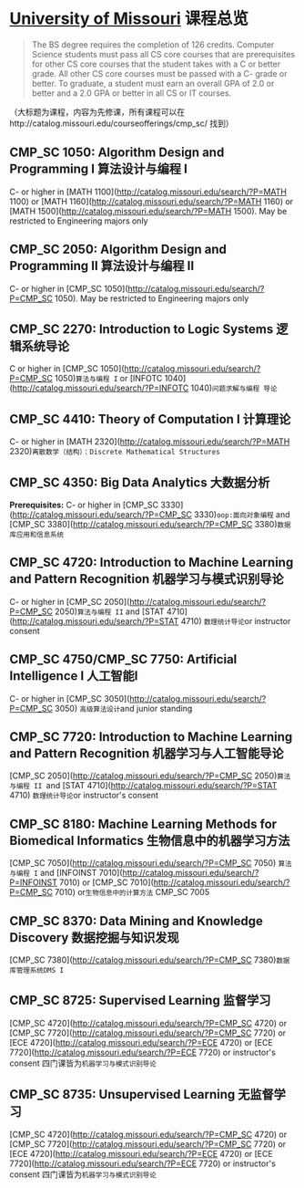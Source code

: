 # [University of Missouri](http://catalog.missouri.edu/courseofferings/cmp_sc/) 课程总览


>The BS degree requires the completion of 126 credits. Computer Science 
>students must pass all CS core courses that are prerequisites for other 
>CS core courses that the student takes with a C or better grade. All 
>other CS core courses must be passed with a C- grade or better. To 
>graduate, a student must earn an overall GPA of 2.0 or better and a 2.0 
>GPA or better in all CS or IT courses.

（大标题为课程，内容为先修课，所有课程可以在http://catalog.missouri.edu/courseofferings/cmp_sc/ 找到）

## **CMP_SC 1050:  Algorithm Design and Programming I** 算法设计与编程 I

C- or higher in [MATH 1100](http://catalog.missouri.edu/search/?P=MATH 1100) or [MATH 1160](http://catalog.missouri.edu/search/?P=MATH 1160) or [MATH 1500](http://catalog.missouri.edu/search/?P=MATH 1500).  May be restricted to Engineering majors only

## **CMP_SC 2050:  Algorithm Design and Programming II** 算法设计与编程 II

C- or higher in [CMP_SC 1050](http://catalog.missouri.edu/search/?P=CMP_SC 1050). May be restricted to Engineering majors only

## **CMP_SC 2270:  Introduction to Logic Systems** 逻辑系统导论

C or higher in [CMP_SC 1050](http://catalog.missouri.edu/search/?P=CMP_SC 1050)``算法与编程 I`` or [INFOTC 1040](http://catalog.missouri.edu/search/?P=INFOTC 1040)``问题求解与编程 导论``

## **CMP_SC 4410:  Theory of Computation I** 计算理论

 C- or higher in [MATH 2320](http://catalog.missouri.edu/search/?P=MATH 2320)``离散数学（结构）：Discrete Mathematical Structures``

## **CMP_SC 4350:  Big Data Analytics** 大数据分析

**Prerequisites:** C- or higher in [CMP_SC 3330](http://catalog.missouri.edu/search/?P=CMP_SC 3330)``oop:面向对象编程`` and [CMP_SC 3380](http://catalog.missouri.edu/search/?P=CMP_SC 3380)``数据库应用和信息系统``

##  **CMP_SC 4720:  Introduction to Machine Learning and Pattern Recognition** 机器学习与模式识别导论

C- or higher in [CMP_SC 2050](http://catalog.missouri.edu/search/?P=CMP_SC 2050)``算法与编程 II``  and [STAT 4710](http://catalog.missouri.edu/search/?P=STAT 4710) ``数理统计导论``or instructor consent

## **CMP_SC 4750/CMP_SC 7750:  Artificial Intelligence I** 人工智能I

C- or higher in [CMP_SC 3050](http://catalog.missouri.edu/search/?P=CMP_SC 3050) ``高级算法设计``and junior standing

## **CMP_SC 7720:  Introduction to Machine Learning and Pattern Recognition** 机器学习与人工智能导论

[CMP_SC 2050](http://catalog.missouri.edu/search/?P=CMP_SC 2050)``算法与编程 II ``and [STAT 4710](http://catalog.missouri.edu/search/?P=STAT 4710) ``数理统计导论``or instructor's consent

## **CMP_SC 8180:  Machine Learning Methods for Biomedical Informatics** 生物信息中的机器学习方法

[CMP_SC 7050](http://catalog.missouri.edu/search/?P=CMP_SC 7050) ``算法与编程 I`` and [INFOINST 7010](http://catalog.missouri.edu/search/?P=INFOINST 7010) or [CMP_SC 7010](http://catalog.missouri.edu/search/?P=CMP_SC 7010) or``生物信息中的计算方法`` CMP_SC 7005

## **CMP_SC 8370:  Data Mining and Knowledge Discovery** 数据挖掘与知识发现

[CMP_SC 7380](http://catalog.missouri.edu/search/?P=CMP_SC 7380)``数据库管理系统DMS I ``

## **CMP_SC 8725:  Supervised Learning** 监督学习

 [CMP_SC 4720](http://catalog.missouri.edu/search/?P=CMP_SC 4720) or [CMP_SC 7720](http://catalog.missouri.edu/search/?P=CMP_SC 7720) or [ECE 4720](http://catalog.missouri.edu/search/?P=ECE 4720) or [ECE 7720](http://catalog.missouri.edu/search/?P=ECE 7720) or instructor's consent 四门课皆为``机器学习与模式识别导论``

## **CMP_SC 8735:  Unsupervised Learning** 无监督学习

[CMP_SC 4720](http://catalog.missouri.edu/search/?P=CMP_SC 4720) or [CMP_SC 7720](http://catalog.missouri.edu/search/?P=CMP_SC 7720) or [ECE 4720](http://catalog.missouri.edu/search/?P=ECE 4720) or [ECE 7720](http://catalog.missouri.edu/search/?P=ECE 7720) or instructor's consent 四门课皆为``机器学习与模式识别导论``
